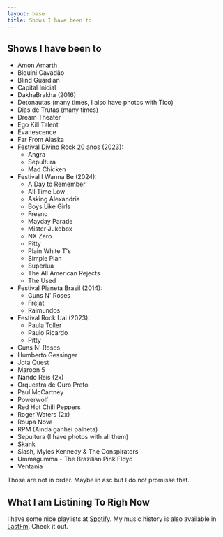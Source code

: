 ```yaml
---
layout: base
title: Shows I have been to
---
```


## Shows I have been to

- Amon Amarth
- Biquini Cavadão
- Blind Guardian 
- Capital Inicial
- DakhaBrakha (2016)
- Detonautas (many times, I also have photos with Tico)
- Dias de Trutas (many times)
- Dream Theater
- Ego Kill Talent
- Evanescence
- Far From Alaska
- Festival Divino Rock 20 anos (2023):
  - Angra
  - Sepultura
  - Mad Chicken
- Festival I Wanna Be (2024):
  - A Day to Remember
  - All Time Low
  - Asking Alexandria
  - Boys Like Girls
  - Fresno
  - Mayday Parade
  - Mister Jukebox
  - NX Zero
  - Pitty
  - Plain White T's
  - Simple Plan
  - Superlua
  - The All American Rejects
  - The Used
- Festival Planeta Brasil (2014):
  - Guns N' Roses
  - Frejat
  - Raimundos
- Festival Rock Uai (2023):
  - Paula Toller
  - Paulo Ricardo
  - Pitty
- Guns N' Roses
- Humberto Gessinger
- Jota Quest
- Maroon 5
- Nando Reis (2x)
- Orquestra de Ouro Preto
- Paul McCartney
- Powerwolf
- Red Hot Chili Peppers
- Roger Waters (2x) 
- Roupa Nova
- RPM (Ainda ganhei palheta)
- Sepultura (I have photos with all them)
- Skank
- Slash, Myles Kennedy & The Conspirators
- Ummagumma - The Brazilian Pink Floyd
- Ventania

Those are not in order. Maybe in asc but I do not promisse that.

## What I am Listining To Righ Now

I have some nice playlists at [Spotify](https://open.spotify.com/user/rodolfolabiapari?si=2e947b9b1eac410f). My music history is also available in [LastFm](https://www.last.fm/user/rodolfo_lab). Check it out.
